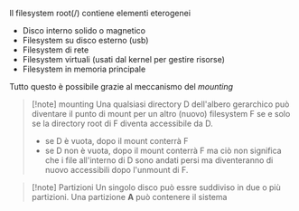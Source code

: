 Il filesystem root(/) contiene elementi eterogenei
- Disco interno solido o magnetico
- Filesystem su disco esterno (usb)
- Filesystem di rete
- Filesystem virtuali (usati dal kernel per gestire risorse)
- Filesystem in memoria principale

Tutto questo è possibile grazie al meccanismo del *mounting*

>[!note] mounting
>Una qualsiasi directory D dell'albero gerarchico può diventare il punto di mount per un altro (nuovo) filesystem F se e solo se la directory root di F diventa accessibile da D.
>- se D è vuota, dopo il mount conterrà F
>- se D non è vuota, dopo il mount conterrà F ma ciò non significa che i file all'interno di D sono andati persi ma diventeranno di nuovo accessibili dopo l'unmount di F.

>[!note] Partizioni
>Un singolo disco può essre suddiviso in due o più partizioni. Una partizione **A** può contenere il sistema
